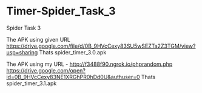 # Timer-Spider_Task_3
Spider Task 3

The APK using given URL
https://drive.google.com/file/d/0B_9HVcCexy83SU5wSEZTa2Z3TGM/view?usp=sharing
Thats spider_timer_3.0.apk

The APK using my URL - http://f3488f90.ngrok.io/phprandom.php
https://drive.google.com/open?id=0B_9HVcCexy83NE1XRGhPR0hDd0U&authuser=0
Thats spider_timer_3.1.apk
